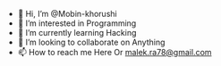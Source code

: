 - 👋 Hi, I’m @Mobin-khorushi
- 👀 I’m interested in Programming
- 🌱 I’m currently learning Hacking
- 💞️ I’m looking to collaborate on Anything
- 📫 How to reach me 
Here Or malek.ra78@gmail.com

<!---
Mobin-khorushi/Mobin-khorushi is a ✨ special ✨ repository because its `README.md` (this file) appears on your GitHub profile.
You can click the Preview link to take a look at your changes.
--->
